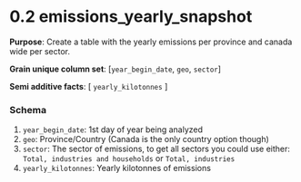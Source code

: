 # 0.2 emissions_yearly_snapshot

**Purpose**: Create a table with the yearly emissions per province and canada wide per sector.

**Grain unique column set**: [`year_begin_date`, `geo`, `sector`]

**Semi additive facts**: [ `yearly_kilotonnes` ]

### Schema
1. `year_begin_date`: 1st day of year being analyzed
2. `geo`: Province/Country (Canada is the only country option though)
3. `sector`: The sector of emissions, to get all sectors you could use either: `Total, industries and households` or `Total, industries`
4. `yearly_kilotonnes`: Yearly kilotonnes of emissions
